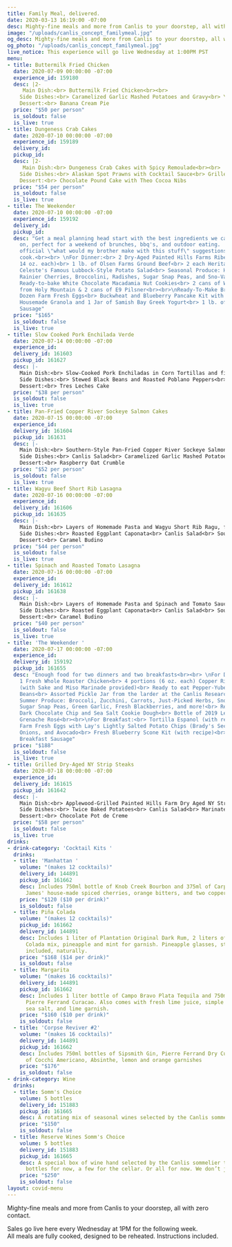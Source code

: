 ```yaml
---
title: Family Meal, delivered.
date: 2020-03-13 16:19:00 -07:00
desc: Mighty-fine meals and more from Canlis to your doorstep, all with zero contact.
image: "/uploads/canlis_concept_familymeal.jpg"
og_desc: Mighty-fine meals and more from Canlis to your doorstep, all with zero contact.
og_photo: "/uploads/canlis_concept_familymeal.jpg"
live_notice: This experience will go live Wednesday at 1:00PM PST
menu:
- title: Buttermilk Fried Chicken
  date: 2020-07-09 00:00:00 -07:00
  experience_id: 159180
  desc: |2-
     Main Dish:<br> Buttermilk Fried Chicken<br><br>
    Side Dishes:<br> Caramelized Garlic Mashed Potatoes and Gravy<br> Yubeshi BBQ Baked Beans<br> Jalepeno Cornbread with Big Leaf Maple Butter<br> Canlis Salad<br><br>
    Dessert:<br> Banana Cream Pie
  price: "$50 per person"
  is_soldout: false
  is_live: true
- title: Dungeness Crab Cakes
  date: 2020-07-10 00:00:00 -07:00
  experience_id: 159189
  delivery_id: 
  pickup_id: 
  desc: |2-
     Main Dish:<br> Dungeness Crab Cakes with Spicy Remoulade<br><br>
    Side Dishes:<br> Alaskan Spot Prawns with Cocktail Sauce<br> Grilled Summer Corn with Miso Butter, Old Bay, and Herbs<br> Canlis Salad<br> Garlic and Herb Sourdough Rolls<br><br>
    Dessert:<br> Chocolate Pound Cake with Theo Cocoa Nibs
  price: "$54 per person"
  is_soldout: false
  is_live: true
- title: The Weekender
  date: 2020-07-10 00:00:00 -07:00
  experience_id: 159192
  delivery_id: 
  pickup_id: 
  desc: "Get a meal planning head start with the best ingredients we can get our hands
    on, perfect for a weekend of brunches, bbq's, and outdoor eating.  Complete with
    official \"what would my brother make with this stuff\" suggestions for the home
    cook.<br><br> \nFor Dinner:<br> 2 Dry-Aged Painted Hills Farms Ribeye Steaks (approx.
    14 oz. each)<br> 1 lb. of Olsen Farms Ground Beef<br> 2 each Heritage Pork Chops<br>
    Celeste's Famous Lubbock-Style Potato Salad<br> Seasonal Produce: Heirloom Tomatoes,
    Rainier Cherries, Broccolini, Radishes, Sugar Snap Peas, and Sno-Valley Mushrooms<br>
    Ready-to-bake White Chocolate Macadamia Nut Cookies<br> 2 cans of White Lodge
    from Holy Mountain & 2 cans of E9 Pilsner<br><br>\nReady-To-Make Brunch:<br> 1
    Dozen Farm Fresh Eggs<br> Buckwheat and Blueberry Pancake Kit with Fresh Blueberries<br>
    Housemade Granola and 1 Jar of Samish Bay Greek Yogurt<br> 1 lb. of Breakfast
    Sausage"
  price: "$165"
  is_soldout: false
  is_live: true
- title: Slow Cooked Pork Enchilada Verde
  date: 2020-07-14 00:00:00 -07:00
  experience_id: 
  delivery_id: 161603
  pickup_id: 161627
  desc: |-
    Main Dish:<br> Slow-Cooked Pork Enchiladas in Corn Tortillas and finished with a Roasted Salsa Verde, Pickled Onions, Cotija, and Cilantro<br><br>
    Side Dishes:<br> Stewed Black Beans and Roasted Poblano Peppers<br> Spanish-Style Rice with Roasted Tomato and Garlic<br> Canlis Salad<br> Farm Petite Lettuce Salad with Shallot, Radish, Herbs, and a Lime Citronette<br><br>
    Dessert:<br> Tres Leches Cake
  price: "$38 per person"
  is_soldout: false
  is_live: true
- title: Pan-Fried Copper River Sockeye Salmon Cakes
  date: 2020-07-15 00:00:00 -07:00
  experience_id: 
  delivery_id: 161604
  pickup_id: 161631
  desc: |-
    Main Dish:<br> Southern-Style Pan-Fried Copper River Sockeye Salmon Cakes served with Spicy Remoulade<br><br>
    Side Dishes:<br> Canlis Salad<br> Caramelized Garlic Mashed Potatoes<br> Grilled Summer Corn with Togarashi and Miso Butter<br> Sourdough Parker House Rolls<br><br>
    Dessert:<br> Raspberry Oat Crumble
  price: "$52 per person"
  is_soldout: false
  is_live: true
- title: Wagyu Beef Short Rib Lasagna
  date: 2020-07-16 00:00:00 -07:00
  experience_id: 
  delivery_id: 161606
  pickup_id: 161635
  desc: |-
    Main Dish:<br> Layers of Homemade Pasta and Wagyu Short Rib Ragu, finished with Mozzarella, Basil, and Fiore Sardo<br><br>
    Side Dishes:<br> Roasted Eggplant Caponata<br> Canlis Salad<br> Sourdough Parker House Rolls<br><br>
    Dessert:<br> Caramel Budino
  price: "$44 per person"
  is_soldout: false
  is_live: true
- title: Spinach and Roasted Tomato Lasagna
  date: 2020-07-16 00:00:00 -07:00
  experience_id: 
  delivery_id: 161612
  pickup_id: 161638
  desc: |-
    Main Dish:<br> Layers of Homemade Pasta and Spinach and Tomato Sauce, finished with Mozzarella, Basil, and Fiore Sardo<br><br>
    Side Dishes:<br> Roasted Eggplant Caponata<br> Canlis Salad<br> Sourdough Parker House Rolls<br><br>
    Dessert:<br> Caramel Budino
  price: "$40 per person"
  is_soldout: false
  is_live: true
- title: 'The Weekender '
  date: 2020-07-17 00:00:00 -07:00
  experience_id: 
  delivery_id: 159192
  pickup_id: 161655
  desc: "Enough food for two dinners and two breakfasts<br><br> \nFor Dinner:<br>
    1 Fresh Whole Roaster Chicken<br> 4 portions (6 oz. each) Copper River King Salmon
    (with Sake and Miso Marinade provided)<br> Ready to eat Pepper-Yubeshi BBQ Baked
    Beans<br> Assorted Pickle Jar from the larder at the Canlis Research Kitchen<br>
    Summer Produce: Broccoli, Zucchini, Carrots, Just-Picked Herbs, Sno-Valley Mushrooms,
    Sugar Snap Peas, Green Garlic, Fresh Blackberries, and more!<br> Ready-to-bake
    Dark Chocolate Chip and Sea Salt Cookie Dough<br> Bottle of 2019 Le Doubblé Troubblé
    Grenache Rosé<br><br>\nFor Breakfast:<br> Tortilla Espanol (with recipe): 1 Dozen
    Farm Fresh Eggs with Lay's Lightly Salted Potato Chips (Brady's Secret Ingredient),
    Onions, and Avocado<br> Fresh Blueberry Scone Kit (with recipe)<br> 1 lb. of Housemade
    Breakfast Sausage"
  price: "$188"
  is_soldout: false
  is_live: true
- title: Grilled Dry-Aged NY Strip Steaks
  date: 2020-07-18 00:00:00 -07:00
  experience_id: 
  delivery_id: 161615
  pickup_id: 161642
  desc: |-
    Main Dish:<br> Applewood-Grilled Painted Hills Farm Dry Aged NY Strip Steak<br><br>
    Side Dishes:<br> Twice Baked Potatoes<br> Canlis Salad<br> Marinated and Roasted Zucchini and Summer Squash<br> Roasted Rainier Cherry Au Jus<br><br>
    Dessert:<br> Chocolate Pot de Creme
  price: "$58 per person"
  is_soldout: false
  is_live: true
drinks:
- drink-category: 'Cocktail Kits '
  drinks:
  - title: 'Manhattan '
    volume: "(makes 12 cocktails)"
    delivery_id: 144891
    pickup_id: 161662
    desc: Includes 750ml bottle of Knob Creek Bourbon and 375ml of Carpano Antica,
      James' house-made spiced cherries, orange bitters, and two copper garnish picks.
    price: "$120 ($10 per drink)"
    is_soldout: false
  - title: Piña Colada
    volume: "(makes 12 cocktails)"
    pickup_id: 161662
    delivery_id: 144891
    desc: Includes 1 liter of Plantation Original Dark Rum, 2 liters of Canlis Pina
      Colada mix, pineapple and mint for garnish. Pineapple glasses, straws and umbrellas
      included, naturally.
    price: "$168 ($14 per drink)"
    is_soldout: false
  - title: Margarita
    volume: "(makes 16 cocktails)"
    delivery_id: 144891
    pickup_id: 161662
    desc: Includes 1 liter bottle of Campo Bravo Plata Tequila and 750ml bottle of
      Pierre Ferrand Curacao. Also comes with fresh lime juice, simple syrup, Jacobsen
      sea salt, and lime garnish.
    price: "$160 ($10 per drink)"
    is_soldout: false
  - title: 'Corpse Reviver #2'
    volume: "(makes 16 cocktails)"
    delivery_id: 144891
    pickup_id: 161662
    desc: Includes 750ml bottles of Sipsmith Gin, Pierre Ferrand Dry Curacao and 375ml
      of Cocchi Americano, Absinthe, lemon and orange garnishes
    price: "$176"
    is_soldout: false
- drink-category: Wine
  drinks:
  - title: Somm's Choice
    volume: 5 bottles
    delivery_id: 151883
    pickup_id: 161665
    desc: A rotating mix of seasonal wines selected by the Canlis sommelier team.
    price: "$150"
    is_soldout: false
  - title: Reserve Wines Somm's Choice
    volume: 5 bottles
    delivery_id: 151883
    pickup_id: 161665
    desc: A special box of wine hand selected by the Canlis sommelier team. A few
      bottles for now, a few for the cellar. Or all for now. We don’t judge.
    price: "$250"
    is_soldout: false
layout: covid-menu
---
```


Mighty-fine meals and more from Canlis to your doorstep, all with zero contact.

Sales go live here every Wednesday at 1PM for the following week.<br> All meals are fully cooked, designed to be reheated. Instructions included.
